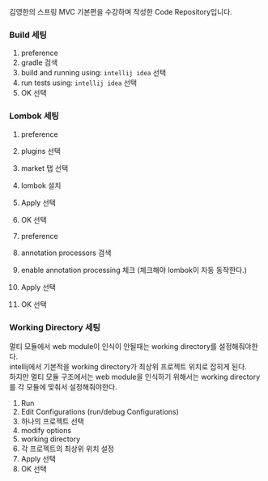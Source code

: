 김영한의 스프링 MVC 기본편을 수강하며 작성한 Code Repository입니다.


### Build 세팅

1. preference 
2. gradle 검색
3. build and running using: ```intellij idea``` 선택
4. run tests using: ```intellij idea``` 선택
5. OK 선택

### Lombok 세팅

1. preference 
2. plugins 선택 
3. market 탭 선택
4. lombok 설치 
4. Apply 선택
5. OK 선택

1. preference 
2. annotation processors 검색  
3. enable annotation processing 체크 (체크해야 lombok이 자동 동작한다.)
4. Apply 선택
5. OK 선택

### Working Directory 세팅

멀티 모듈에서 web module이 인식이 안될때는 working directory를 설정해줘야한다. </br>
intellij에서 기본적을 working directory가 최상위 프로젝트 위치로 잡히게 된다. </br>
하지만 멀티 모듈 구조에서는 web module을 인식하기 위해서는 working directory를 각 모듈에 맞춰서 설정해줘야한다. </br>

1. Run
2. Edit Configurations (run/debug Configurations)
3. 하나의 프로젝트 선택
4. modify options 
5. working directory 
6. 각 프로젝트의 최상위 위치 설정 
4. Apply 선택
5. OK 선택
